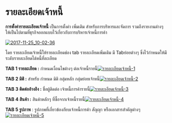 # รายละเอียดเจ้าหนี้

**การตั้งค่ารายละเอียดเจ้าหนี้** เป็นการตั้งค่า เพิ่มเติม
สำหรับการบริหารและจัดการ
รวมถึงรายงานต่างๆให้เป็นไปตามที่ธุรกิจออกแบบไว้เกี่ยวกับการบริหารเจ้าหนี้การค้า

[![2017-11-25_10-02-36](http://www.smlaccount.com/manual/wp-content/uploads/2017/11/2017-11-25_10-02-36.jpg)](http://www.smlaccount.com/manual/wp-content/uploads/2017/11/2017-11-25_10-02-36.jpg)

โดย รายละเอียดเจ้าหนี้ให้รายละเอียดช่อง tab รายละเอียดเพิ่มเติม มี
Tabย่อยต่างๆ ซึ่งไว้กำหนดให้มีระดับรายละเอียดได้หนี้ที่ละเอียด

**TAB 1 รายละเอียด :** กำหนดเงื่อนไขต่างๆ
ต่อเจ้าหนี้รายนี้[![รายละเอียดเจ้าหนี้-1](http://www.smlaccount.com/manual/wp-content/uploads/2017/11/รายละเอียดเจ้าหนี้-1.jpg)](http://www.smlaccount.com/manual/wp-content/uploads/2017/11/รายละเอียดเจ้าหนี้-1.jpg)

**TAB 2 มิติ :** สำหรับ กำหนด มิติ กลุ่มหลัก
กลุ่มย่อยเจ้าหนี้[![รายละเอียดเจ้าหนี้-2](http://www.smlaccount.com/manual/wp-content/uploads/2017/11/รายละเอียดเจ้าหนี้-2.jpg)](http://www.smlaccount.com/manual/wp-content/uploads/2017/11/รายละเอียดเจ้าหนี้-2.jpg)

**TAB 3 ติดต่ออ้างอิง :** ชื่อผู้ติดต่อ
เจ้าหนี้การค้ารายนี้[![รายละเอียดเจ้าหนี้-3](http://www.smlaccount.com/manual/wp-content/uploads/2017/11/รายละเอียดเจ้าหนี้-3.jpg)](http://www.smlaccount.com/manual/wp-content/uploads/2017/11/รายละเอียดเจ้าหนี้-3.jpg)

**TAB 4 สินค้า :** สินค้าหลักๆ
ที่ซื้อจากเจ้าหนี้รายนี้[![รายละเอียดเจ้าหนี้-4](http://www.smlaccount.com/manual/wp-content/uploads/2017/11/รายละเอียดเจ้าหนี้-4.jpg)](http://www.smlaccount.com/manual/wp-content/uploads/2017/11/รายละเอียดเจ้าหนี้-4.jpg)

**TAB 5 รูปภาพ** : รูปภาพที่เกี่ยวข้องกัยบเจ้าหนี้การค้า สัญญา
หรือเอกสารสำคัญต่างๆ[![รายละเอียดเจ้าหนี้-5](http://www.smlaccount.com/manual/wp-content/uploads/2017/11/รายละเอียดเจ้าหนี้-5.jpg)](http://www.smlaccount.com/manual/wp-content/uploads/2017/11/รายละเอียดเจ้าหนี้-5.jpg)









